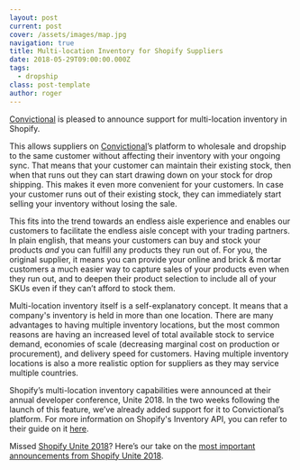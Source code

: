```yaml
---
layout: post
current: post
cover: /assets/images/map.jpg
navigation: true
title: Multi-location Inventory for Shopify Suppliers
date: 2018-05-29T09:00:00.000Z
tags:
  - dropship
class: post-template
author: roger
---
```


<a href="https://convictional.com/" title="Convictional">Convictional</a> is pleased to announce support for multi-location inventory in Shopify.

This allows suppliers on <a href="https://convictional.com/" title="Convictional">Convictional</a>’s platform to wholesale and dropship to the same customer without affecting their inventory with your ongoing sync. That means that your customer can maintain their existing stock, then when that runs out they can start drawing down on your stock for drop shipping. This makes it even more convenient for your customers. In case your customer runs out of their existing stock, they can immediately start selling your inventory without losing the sale. 

This fits into the trend towards an endless aisle experience and enables our customers to facilitate the endless aisle concept with your trading partners. In plain english, that means your customers can buy and stock your products *and* you can fulfill any products they run out of. For you, the original supplier, it means you can provide your online and brick & mortar customers a much easier way to capture sales of your products even when they run out, and to deepen their product selection to include all of your SKUs even if they can’t afford to stock them.

Multi-location inventory itself is a self-explanatory concept. It means that a company's inventory is held in more than one location. There are many advantages to having multiple inventory locations, but the most common reasons are having an increased level of total available stock to service demand, economies of scale (decreasing marginal cost on production or procurement), and delivery speed for customers. Having multiple inventory locations is also a more realistic option for suppliers as they may service multiple countries.

Shopify’s multi-location inventory capabilities were announced at their annual developer conference, Unite 2018. In the two weeks following the launch of this feature, we’ve already added support for it to Convictional’s platform.
<meta charset="utf-8" />
For more information on Shopify's Inventory API, you can refer to their guide on it <a href="https://help.shopify.com/api/guides/inventory-migration-guide" title="Migrating to multi-location inventory">here</a>.

Missed <a href="https://www.shopify.com/enterprise/unite-2018" title="Unite 2018: Everything We Announced and How it Will Simplify, Automate, and Accelerate Your Global Growth">Shopify Unite 2018</a>? Here’s our take on the <a href="https://convictional.com/blogs/resources/convictional-shopify-unite-2018" title="Convictional Blog | The Biggest Announcements From Shopify Unite 2018">most important announcements from Shopify Unite 2018</a>. 
